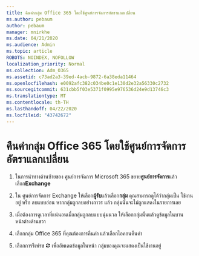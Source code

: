 ```yaml
---
title: คืนค่ากลุ่ม Office 365 โดยใช้ศูนย์การจัดการอัตราแลกเปลี่ยน
ms.author: pebaum
author: pebaum
manager: mnirkhe
ms.date: 04/21/2020
ms.audience: Admin
ms.topic: article
ROBOTS: NOINDEX, NOFOLLOW
localization_priority: Normal
ms.collection: Adm_O365
ms.assetid: c73ad2a3-39ed-4acb-9872-6a38eda11464
ms.openlocfilehash: e0092afc382c034be0c1e130d2e32a56330c2732
ms.sourcegitcommit: 631cbb5f03e5371f0995e976536d24e9d13746c3
ms.translationtype: MT
ms.contentlocale: th-TH
ms.lasthandoff: 04/22/2020
ms.locfileid: "43742672"
---
```

# <a name="restore-an-office-365-group-using-the-exchange-admin-center"></a>คืนค่ากลุ่ม Office 365 โดยใช้ศูนย์การจัดการอัตราแลกเปลี่ยน

1. ในการนําทางด้านซ้ายของ ศูนย์การจัดการ Microsoft 365 ขยาย**ศูนย์การจัดการ**แล้วเลือก**Exchange**
    
2. ใน ศูนย์การจัดการ Exchange ให้เลือก**ผู้รับ**แล้วเลือก**กลุ่ม** คุณสามารถดูได้ว่ากลุ่มเป็น ใช้งานอยู่ หรือ ลบแบบอ่อน หากกลุ่มถูกลบอย่างถาวร แล้ว กลุ่มนั้นจะไม่ถูกแสดงในรายการเลย
    
3. เมื่อต้องการดูเวลาที่แน่นอนเมื่อกลุ่มถูกลบแบบนุ่มนวล ให้เลือกกลุ่มนั้นแล้วดูข้อมูลในบานหน้าต่างด้านขวา
    
4. เลือกกลุ่ม Office 365 ที่คุณต้องการคืนค่า แล้วเลือกไอคอนคืนค่า
    
5. เลือกการรีเฟรช ![ไอคอนรีเฟรช](media/6464df90-2a91-4c1f-92a6-9a38c7696ac3.gif) เพื่ออัพเดตข้อมูลในหน้า กลุ่มของคุณจะแสดงเป็นใช้งานอยู่ 
    

